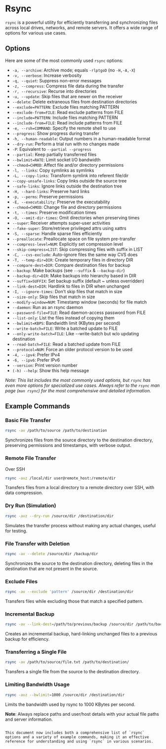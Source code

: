 
# Rsync

`rsync` is a powerful utility for efficiently transferring and synchronizing files across local drives, networks, and remote servers. It offers a wide range of options for various use cases.

## Options

Here are some of the most commonly used `rsync` options:

- `-a, --archive`: Archive mode; equals `-rlptgoD` (no `-H,-A,-X`)
- `-v, --verbose`: Increase verbosity
- `-q, --quiet`: Suppress non-error messages
- `-z, --compress`: Compress file data during the transfer
- `-r, --recursive`: Recurse into directories
- `-u, --update`: Skip files that are newer on the receiver
- `--delete`: Delete extraneous files from destination directories
- `--exclude=PATTERN`: Exclude files matching PATTERN
- `--exclude-from=FILE`: Read exclude patterns from FILE
- `--include=PATTERN`: Include files matching PATTERN
- `--include-from=FILE`: Read include patterns from FILE
- `-e, --rsh=COMMAND`: Specify the remote shell to use
- `--progress`: Show progress during transfer
- `-h, --human-readable`: Output numbers in a human-readable format
- `--dry-run`: Perform a trial run with no changes made
- `-P`: Equivalent to `--partial --progress`
- `--partial`: Keep partially transferred files
- `--bwlimit=RATE`: Limit socket I/O bandwidth
- `--chmod=CHMOD`: Affect file and/or directory permissions
- `-l, --links`: Copy symlinks as symlinks
- `-L, --copy-links`: Transform symlink into referent file/dir
- `--copy-unsafe-links`: Copy links outside the source tree
- `--safe-links`: Ignore links outside the destination tree
- `-H, --hard-links`: Preserve hard links
- `-p, --perms`: Preserve permissions
- `-E, --executability`: Preserve the executability
- `--chmod=CHMOD`: Change file and directory permissions
- `-t, --times`: Preserve modification times
- `-O, --omit-dir-times`: Omit directories when preserving times
- `--super`: Receiver attempts super-user activities
- `--fake-super`: Store/retrieve privileged attrs using xattrs
- `-S, --sparse`: Handle sparse files efficiently
- `--preallocate`: Preallocate space on file system pre-transfer
- `--compress-level=NUM`: Explicitly set compression level
- `--skip-compress=LIST`: Skip compressing files with suffix in LIST
- `-C, --cvs-exclude`: Auto-ignore files the same way CVS does
- `-T, --temp-dir=DIR`: Create temporary files in directory DIR
- `--compare-dest=DIR`: Compare destination files for backup
- `--backup`: Make backups (see `--suffix` & `--backup-dir`)
- `--backup-dir=DIR`: Make backups into hierarchy based in DIR
- `--suffix=SUFFIX`: Set backup suffix (default ~ unless overridden)
- `--link-dest=DIR`: Hardlink to files in DIR when unchanged
- `-I, --ignore-times`: Don't skip files that match in size
- `--size-only`: Skip files that match in size
- `--modify-window=NUM`: Timestamp window (seconds) for file match
- `--daemon`: Run as an rsync daemon
- `--password-file=FILE`: Read daemon-access password from FILE
- `--list-only`: List the files instead of copying them
- `--bwlimit=KBPS`: Bandwidth limit (KBytes per second)
- `--write-batch=FILE`: Write a batched update to FILE
- `--only-write-batch=FILE`: Like --write-batch but w/o updating destination
- `--read-batch=FILE`: Read a batched update from FILE
- `--protocol=NUM`: Force an older protocol version to be used
- `-4, --ipv4`: Prefer IPv4
- `-6, --ipv6`: Prefer IPv6
- `--version`: Print version number
- `(-h) --help`: Show this help message

_Note: This list includes the most commonly used options, but `rsync` has even more options for specialized use cases. Always refer to the `rsync` man page (`man rsync`) for the most comprehensive and detailed information._

## Example Commands

### Basic File Transfer
```bash
rsync -av /path/to/source /path/to/destination
```
Synchronizes files from the source directory to the destination directory, preserving permissions and timestamps, with verbose output.

### Remote File Transfer

 Over SSH
```bash
rsync -avz /local/dir user@remote_host:/remote/dir
```
Transfers files from a local directory to a remote directory over SSH, with data compression.

### Dry Run (Simulation)
```bash
rsync -avz --dry-run /source/dir /destination/dir
```
Simulates the transfer process without making any actual changes, useful for testing.

### File Transfer with Deletion
```bash
rsync -av --delete /source/dir /backup/dir
```
Synchronizes the source to the destination directory, deleting files in the destination that are not present in the source.

### Exclude Files
```bash
rsync -av --exclude 'pattern' /source/dir /destination/dir
```
Transfers files while excluding those that match a specified pattern.

### Incremental Backup
```bash
rsync -av --link-dest=/path/to/previous/backup /source/dir /path/to/backup
```
Creates an incremental backup, hard-linking unchanged files to a previous backup for efficiency.

### Transferring a Single File
```bash
rsync -av /path/to/source/file.txt /path/to/destination/
```
Transfers a single file from the source to the destination directory.

### Limiting Bandwidth Usage
```bash
rsync -avz --bwlimit=1000 /source/dir /destination/dir
```
Limits the bandwidth used by rsync to 1000 KBytes per second.

**Note**: Always replace paths and user/host details with your actual file paths and server information.
```

This document now includes both a comprehensive list of `rsync` options and a variety of example commands, making it an effective reference for understanding and using `rsync` in various scenarios.
